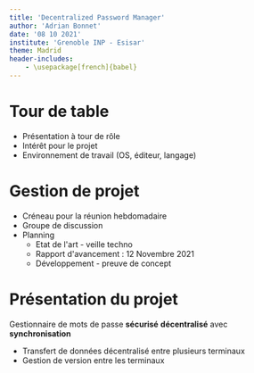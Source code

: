 ```yaml
---
title: 'Decentralized Password Manager'
author: 'Adrian Bonnet'
date: '08 10 2021'
institute: 'Grenoble INP - Esisar'
theme: Madrid
header-includes:
	- \usepackage[french]{babel}
---
```


# Tour de table

* Présentation à tour de rôle
* Intérêt pour le projet
* Environnement de travail (OS, éditeur, langage)

# Gestion de projet

* Créneau pour la réunion hebdomadaire
* Groupe de discussion
* Planning
    * Etat de l'art - veille techno
    * Rapport d'avancement : 12 Novembre 2021
    * Développement - preuve de concept

# Présentation du projet

Gestionnaire de mots de passe **sécurisé** **décentralisé** avec **synchronisation**

* Transfert de données décentralisé entre plusieurs terminaux
* Gestion de version entre les terminaux

